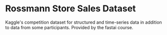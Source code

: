 # Rossmann Store Sales Dataset
Kaggle's competition dataset for structured and time-series data in addition to data from some participants. Provided by the fastai course.